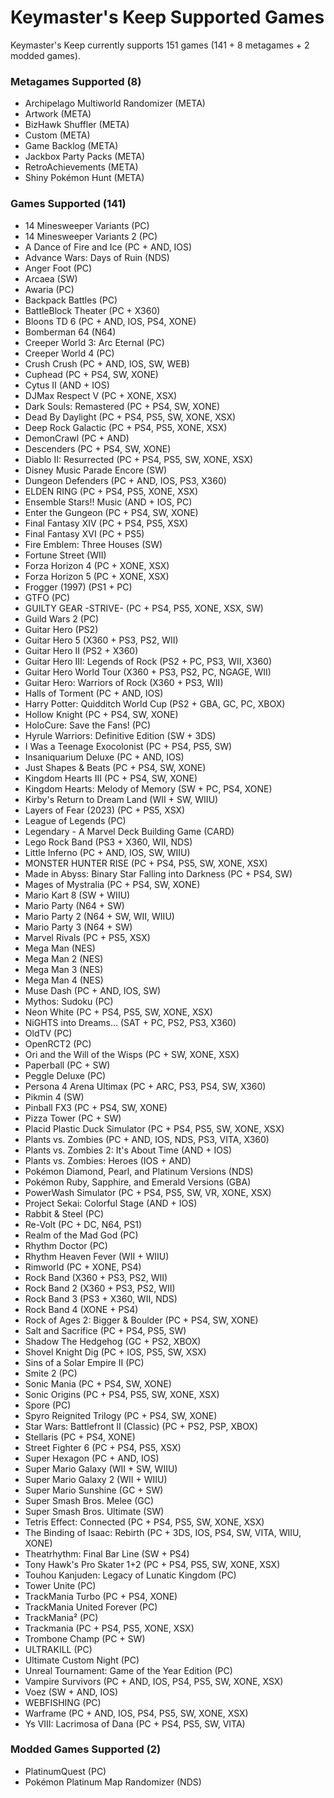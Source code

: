 # Keymaster's Keep Supported Games

Keymaster's Keep currently supports 151 games (141 + 8 metagames + 2 modded games).

### Metagames Supported (8)
* Archipelago Multiworld Randomizer (META)
* Artwork (META)
* BizHawk Shuffler (META)
* Custom (META)
* Game Backlog (META)
* Jackbox Party Packs (META)
* RetroAchievements (META)
* Shiny Pokémon Hunt (META)

### Games Supported (141)
* 14 Minesweeper Variants (PC)
* 14 Minesweeper Variants 2 (PC)
* A Dance of Fire and Ice (PC + AND, IOS)
* Advance Wars: Days of Ruin (NDS)
* Anger Foot (PC)
* Arcaea (SW)
* Awaria (PC)
* Backpack Battles (PC)
* BattleBlock Theater (PC + X360)
* Bloons TD 6 (PC + AND, IOS, PS4, XONE)
* Bomberman 64 (N64)
* Creeper World 3: Arc Eternal (PC)
* Creeper World 4 (PC)
* Crush Crush (PC + AND, IOS, SW, WEB)
* Cuphead (PC + PS4, SW, XONE)
* Cytus II (AND + IOS)
* DJMax Respect V (PC + XONE, XSX)
* Dark Souls: Remastered (PC + PS4, SW, XONE)
* Dead By Daylight (PC + PS4, PS5, SW, XONE, XSX)
* Deep Rock Galactic (PC + PS4, PS5, XONE, XSX)
* DemonCrawl (PC + AND)
* Descenders (PC + PS4, SW, XONE)
* Diablo II: Resurrected (PC + PS4, PS5, SW, XONE, XSX)
* Disney Music Parade Encore (SW)
* Dungeon Defenders (PC + AND, IOS, PS3, X360)
* ELDEN RING (PC + PS4, PS5, XONE, XSX)
* Ensemble Stars!! Music (AND + IOS, PC)
* Enter the Gungeon (PC + PS4, SW, XONE)
* Final Fantasy XIV (PC + PS4, PS5, XSX)
* Final Fantasy XVI (PC + PS5)
* Fire Emblem: Three Houses (SW)
* Fortune Street (WII)
* Forza Horizon 4 (PC + XONE, XSX)
* Forza Horizon 5 (PC + XONE, XSX)
* Frogger (1997) (PS1 + PC)
* GTFO (PC)
* GUILTY GEAR -STRIVE- (PC + PS4, PS5, XONE, XSX, SW)
* Guild Wars 2 (PC)
* Guitar Hero (PS2)
* Guitar Hero 5 (X360 + PS3, PS2, WII)
* Guitar Hero II (PS2 + X360)
* Guitar Hero III: Legends of Rock (PS2 + PC, PS3, WII, X360)
* Guitar Hero World Tour (X360 + PS3, PS2, PC, NGAGE, WII)
* Guitar Hero: Warriors of Rock (X360 + PS3, WII)
* Halls of Torment (PC + AND, IOS)
* Harry Potter: Quidditch World Cup (PS2 + GBA, GC, PC, XBOX)
* Hollow Knight (PC + PS4, SW, XONE)
* HoloCure: Save the Fans! (PC)
* Hyrule Warriors: Definitive Edition (SW + 3DS)
* I Was a Teenage Exocolonist (PC + PS4, PS5, SW)
* Insaniquarium Deluxe (PC + AND, IOS)
* Just Shapes & Beats (PC + PS4, SW, XONE)
* Kingdom Hearts III (PC + PS4, SW, XONE)
* Kingdom Hearts: Melody of Memory (SW + PC, PS4, XONE)
* Kirby's Return to Dream Land (WII + SW, WIIU)
* Layers of Fear (2023) (PC + PS5, XSX)
* League of Legends (PC)
* Legendary - A Marvel Deck Building Game (CARD)
* Lego Rock Band (PS3 + X360, WII, NDS)
* Little Inferno (PC + AND, IOS, SW, WIIU)
* MONSTER HUNTER RISE (PC + PS4, PS5, SW, XONE, XSX)
* Made in Abyss: Binary Star Falling into Darkness (PC + PS4, SW)
* Mages of Mystralia (PC + PS4, SW, XONE)
* Mario Kart 8 (SW + WIIU)
* Mario Party (N64 + SW)
* Mario Party 2 (N64 + SW, WII, WIIU)
* Mario Party 3 (N64 + SW)
* Marvel Rivals (PC + PS5, XSX)
* Mega Man (NES)
* Mega Man 2 (NES)
* Mega Man 3 (NES)
* Mega Man 4 (NES)
* Muse Dash (PC + AND, IOS, SW)
* Mythos: Sudoku (PC)
* Neon White (PC + PS4, PS5, SW, XONE, XSX)
* NiGHTS into Dreams... (SAT + PC, PS2, PS3, X360)
* OldTV (PC)
* OpenRCT2 (PC)
* Ori and the Will of the Wisps (PC + SW, XONE, XSX)
* Paperball (PC + SW)
* Peggle Deluxe (PC)
* Persona 4 Arena Ultimax (PC + ARC, PS3, PS4, SW, X360)
* Pikmin 4 (SW)
* Pinball FX3 (PC + PS4, SW, XONE)
* Pizza Tower (PC + SW)
* Placid Plastic Duck Simulator (PC + PS4, PS5, SW, XONE, XSX)
* Plants vs. Zombies (PC + AND, IOS, NDS, PS3, VITA, X360)
* Plants vs. Zombies 2: It's About Time (AND + IOS)
* Plants vs. Zombies: Heroes (IOS + AND)
* Pokémon Diamond, Pearl, and Platinum Versions (NDS)
* Pokémon Ruby, Sapphire, and Emerald Versions (GBA)
* PowerWash Simulator (PC + PS4, PS5, SW, VR, XONE, XSX)
* Project Sekai: Colorful Stage (AND + IOS)
* Rabbit & Steel (PC)
* Re-Volt (PC + DC, N64, PS1)
* Realm of the Mad God (PC)
* Rhythm Doctor (PC)
* Rhythm Heaven Fever (WII + WIIU)
* Rimworld (PC + XONE, PS4)
* Rock Band (X360 + PS3, PS2, WII)
* Rock Band 2 (X360 + PS3, PS2, WII)
* Rock Band 3 (PS3 + X360, WII, NDS)
* Rock Band 4 (XONE + PS4)
* Rock of Ages 2: Bigger & Boulder (PC + PS4, SW, XONE)
* Salt and Sacrifice (PC + PS4, PS5, SW)
* Shadow The Hedgehog (GC + PS2, XBOX)
* Shovel Knight Dig (PC + IOS, PS5, SW, XSX)
* Sins of a Solar Empire II (PC)
* Smite 2 (PC)
* Sonic Mania (PC + PS4, SW, XONE)
* Sonic Origins (PC + PS4, PS5, SW, XONE, XSX)
* Spore (PC)
* Spyro Reignited Trilogy (PC + PS4, SW, XONE)
* Star Wars: Battlefront II (Classic) (PC + PS2, PSP, XBOX)
* Stellaris (PC + PS4, XONE)
* Street Fighter 6 (PC + PS4, PS5, XSX)
* Super Hexagon (PC + AND, IOS)
* Super Mario Galaxy (WII + SW, WIIU)
* Super Mario Galaxy 2 (WII + WIIU)
* Super Mario Sunshine (GC + SW)
* Super Smash Bros. Melee (GC)
* Super Smash Bros. Ultimate (SW)
* Tetris Effect: Connected (PC + PS4, PS5, SW, XONE, XSX)
* The Binding of Isaac: Rebirth (PC + 3DS, IOS, PS4, SW, VITA, WIIU, XONE)
* Theatrhythm: Final Bar Line (SW + PS4)
* Tony Hawk's Pro Skater 1+2 (PC + PS4, PS5, SW, XONE, XSX)
* Touhou Kanjuden: Legacy of Lunatic Kingdom (PC)
* Tower Unite (PC)
* TrackMania Turbo (PC + PS4, XONE)
* TrackMania United Forever (PC)
* TrackMania² (PC)
* Trackmania (PC + PS4, PS5, XONE, XSX)
* Trombone Champ (PC + SW)
* ULTRAKILL (PC)
* Ultimate Custom Night (PC)
* Unreal Tournament: Game of the Year Edition (PC)
* Vampire Survivors (PC + AND, IOS, PS4, PS5, SW, XONE, XSX)
* Voez (SW + AND, IOS)
* WEBFISHING (PC)
* Warframe (PC + AND, IOS, PS4, PS5, SW, XONE, XSX)
* Ys VIII: Lacrimosa of Dana (PC + PS4, PS5, SW, VITA)

### Modded Games Supported (2)
* PlatinumQuest (PC)
* Pokémon Platinum Map Randomizer (NDS)
